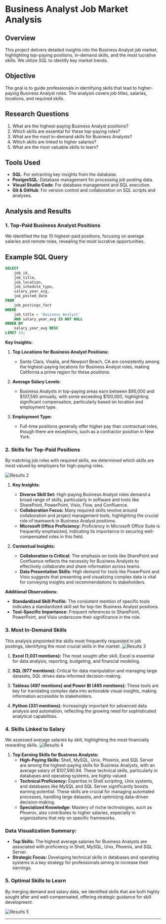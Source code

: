 
# Business Analyst Job Market Analysis

## Overview

This project delivers detailed insights into the Business Analyst job market, highlighting top-paying positions, in-demand skills, and the most lucrative skills. We utilize SQL to identify key market trends.

## Objective

The goal is to guide professionals in identifying skills that lead to higher-paying Business Analyst roles. The analysis covers job titles, salaries, locations, and required skills.

## Research Questions

1. What are the highest-paying Business Analyst positions?
2. Which skills are essential for these top-paying roles?
3. What are the most in-demand skills for Business Analysts?
4. Which skills are linked to higher salaries?
5. What are the most valuable skills to learn?

## Tools Used

- **SQL**: For extracting key insights from the database.
- **PostgreSQL**: Database management for processing job posting data.
- **Visual Studio Code**: For database management and SQL execution.
- **Git & GitHub**: For version control and collaboration on SQL scripts and analyses.

## Analysis and Results

### 1. Top-Paid Business Analyst Positions

We identified the top 10 highest-paid positions, focusing on average salaries and remote roles, revealing the most lucrative opportunities.

## Example SQL Query

```sql
SELECT 
    job_id, 
    job_title, 
    job_location, 
    job_schedule_type, 
    salary_year_avg, 
    job_posted_date
FROM 
    job_postings_fact
WHERE 
    job_title = 'Business Analyst'
    AND salary_year_avg IS NOT NULL
ORDER BY 
    salary_year_avg DESC
LIMIT 10;
```
**Key Insights:**

1. **Top Locations for Business Analyst Positions:**
   - Santa Clara, Visalia, and Newport Beach, CA are consistently among the highest-paying locations for Business Analyst roles, making California a prime region for these positions.

2. **Average Salary Levels:**
   - Business Analysts in top-paying areas earn between $95,000 and $107,590 annually, with some exceeding $100,000, highlighting significant compensation, particularly based on location and employment type.

3. **Employment Type:**
   - Full-time positions generally offer higher pay than contractual roles, though there are exceptions, such as a contractor position in New York.

### 2. Skills for Top-Paid Positions

By matching job roles with required skills, we determined which skills are most valued by employers for high-paying roles.

![Results 2](https://github.com/user-attachments/assets/6d08982e-4046-44a3-8c10-791c70e96d62)

1. **Key Insights:**
   - **Diverse Skill Set:** High-paying Business Analyst roles demand a broad range of skills, particularly in software and tools like SharePoint, PowerPoint, Visio, Flow, and Confluence.
   - **Collaboration Focus:** Many required skills revolve around collaboration and project management tools, highlighting the crucial role of teamwork in Business Analyst positions.
   - **Microsoft Office Proficiency:** Proficiency in Microsoft Office Suite is frequently emphasized, indicating its importance in securing well-compensated roles in this field.

2. **Contextual Insights:**
   - **Collaboration is Critical:** The emphasis on tools like SharePoint and Confluence reflects the necessity for Business Analysts to effectively collaborate and share information across teams.
   - **Data Presentation Skills:** High demand for tools like PowerPoint and Visio suggests that presenting and visualizing complex data is vital for conveying insights and recommendations to stakeholders.

**Additional Observations:**
   - **Standardized Skill Profile:** The consistent mention of specific tools indicates a standardized skill set for top-tier Business Analyst positions.
   - **Tool-Specific Importance:** Frequent references to SharePoint, PowerPoint, and Visio underscore their significance in the role.

### 3. Most In-Demand Skills

This analysis pinpointed the skills most frequently requested in job postings, identifying the most crucial skills in the market.
![Results 3](https://github.com/user-attachments/assets/a51a40de-45a7-4f51-9bb4-e6ac6d6e6336)

1. **Excel (1,031 mentions):** The most sought-after skill, Excel is essential for data analysis, reporting, budgeting, and financial modeling.
   
2. **SQL (977 mentions):** Critical for data manipulation and managing large datasets, SQL drives data-informed decision-making.

3. **Tableau (497 mentions) and Power BI (465 mentions):** These tools are key for translating complex data into actionable visual insights, making information accessible to stakeholders.

4. **Python (331 mentions):** Increasingly important for advanced data analysis and automation, reflecting the growing need for sophisticated analytical capabilities.

### 4. Skills Linked to Salary

We assessed average salaries by skill, highlighting the most financially rewarding skills.
![Results 4](https://github.com/user-attachments/assets/f7bc256a-d111-4e3b-9d62-5db55905410a)

1. **Top Earning Skills for Business Analysts:**
   - **High-Paying Skills:** Shell, MySQL, Unix, Phoenix, and SQL Server are among the highest-paying skills for Business Analysts, with an average salary of $107,590.94. These technical skills, particularly in databases and operating systems, are highly valued.
   - **Technical Proficiency:** Expertise in Shell scripting, Unix systems, and databases like MySQL and SQL Server significantly boosts earning potential. These skills are crucial for managing automated processes, handling large datasets, and optimizing data-driven decision-making.
   - **Specialized Knowledge:** Mastery of niche technologies, such as Phoenix, also contributes to higher salaries, especially in organizations that rely on specific frameworks.

### Data Visualization Summary:
- **Top Skills:** The highest average salaries for Business Analysts are associated with proficiency in Shell, MySQL, Unix, Phoenix, and SQL Server.
- **Strategic Focus:** Developing technical skills in databases and operating systems is a key strategy for professionals aiming to increase their earnings.


### 5. Optimal Skills to Learn

By merging demand and salary data, we identified skills that are both highly sought after and well-compensated, offering strategic guidance for skill development.

![Results 5](https://github.com/user-attachments/assets/6b133c77-2aea-4728-bfab-12b20151323e)


---


